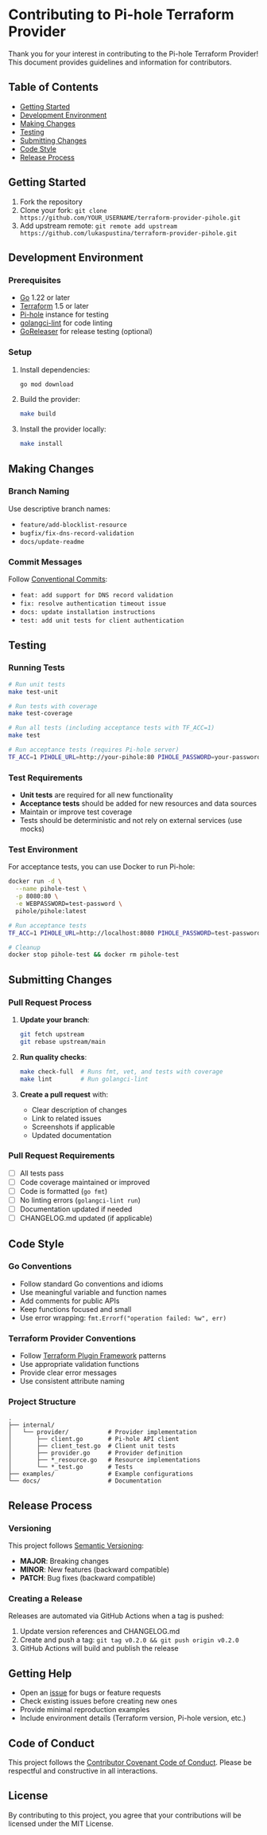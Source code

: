 # Contributing to Pi-hole Terraform Provider

Thank you for your interest in contributing to the Pi-hole Terraform Provider! This document provides guidelines and information for contributors.

## Table of Contents

- [Getting Started](#getting-started)
- [Development Environment](#development-environment)
- [Making Changes](#making-changes)
- [Testing](#testing)
- [Submitting Changes](#submitting-changes)
- [Code Style](#code-style)
- [Release Process](#release-process)

## Getting Started

1. Fork the repository
2. Clone your fork: `git clone https://github.com/YOUR_USERNAME/terraform-provider-pihole.git`
3. Add upstream remote: `git remote add upstream https://github.com/lukaspustina/terraform-provider-pihole.git`

## Development Environment

### Prerequisites

- [Go](https://golang.org/doc/install) 1.22 or later
- [Terraform](https://developer.hashicorp.com/terraform/downloads) 1.5 or later
- [Pi-hole](https://pi-hole.net/) instance for testing
- [golangci-lint](https://golangci-lint.run/usage/install/) for code linting
- [GoReleaser](https://goreleaser.com/install/) for release testing (optional)

### Setup

1. Install dependencies:
   ```bash
   go mod download
   ```

2. Build the provider:
   ```bash
   make build
   ```

3. Install the provider locally:
   ```bash
   make install
   ```

## Making Changes

### Branch Naming

Use descriptive branch names:
- `feature/add-blocklist-resource`
- `bugfix/fix-dns-record-validation`
- `docs/update-readme`

### Commit Messages

Follow [Conventional Commits](https://www.conventionalcommits.org/):
- `feat: add support for DNS record validation`
- `fix: resolve authentication timeout issue`
- `docs: update installation instructions`
- `test: add unit tests for client authentication`

## Testing

### Running Tests

```bash
# Run unit tests
make test-unit

# Run tests with coverage
make test-coverage

# Run all tests (including acceptance tests with TF_ACC=1)
make test

# Run acceptance tests (requires Pi-hole server)
TF_ACC=1 PIHOLE_URL=http://your-pihole:80 PIHOLE_PASSWORD=your-password make test-acc
```

### Test Requirements

- **Unit tests** are required for all new functionality
- **Acceptance tests** should be added for new resources and data sources
- Maintain or improve test coverage
- Tests should be deterministic and not rely on external services (use mocks)

### Test Environment

For acceptance tests, you can use Docker to run Pi-hole:

```bash
docker run -d \
  --name pihole-test \
  -p 8080:80 \
  -e WEBPASSWORD=test-password \
  pihole/pihole:latest

# Run acceptance tests
TF_ACC=1 PIHOLE_URL=http://localhost:8080 PIHOLE_PASSWORD=test-password make test-acc

# Cleanup
docker stop pihole-test && docker rm pihole-test
```

## Submitting Changes

### Pull Request Process

1. **Update your branch**:
   ```bash
   git fetch upstream
   git rebase upstream/main
   ```

2. **Run quality checks**:
   ```bash
   make check-full  # Runs fmt, vet, and tests with coverage
   make lint        # Run golangci-lint
   ```

3. **Create a pull request** with:
   - Clear description of changes
   - Link to related issues
   - Screenshots if applicable
   - Updated documentation

### Pull Request Requirements

- [ ] All tests pass
- [ ] Code coverage maintained or improved
- [ ] Code is formatted (`go fmt`)
- [ ] No linting errors (`golangci-lint run`)
- [ ] Documentation updated if needed
- [ ] CHANGELOG.md updated (if applicable)

## Code Style

### Go Conventions

- Follow standard Go conventions and idioms
- Use meaningful variable and function names
- Add comments for public APIs
- Keep functions focused and small
- Use error wrapping: `fmt.Errorf("operation failed: %w", err)`

### Terraform Provider Conventions

- Follow [Terraform Plugin Framework](https://developer.hashicorp.com/terraform/plugin/framework) patterns
- Use appropriate validation functions
- Provide clear error messages
- Use consistent attribute naming

### Project Structure

```
.
├── internal/
│   └── provider/           # Provider implementation
│       ├── client.go       # Pi-hole API client
│       ├── client_test.go  # Client unit tests
│       ├── provider.go     # Provider definition
│       ├── *_resource.go   # Resource implementations
│       └── *_test.go       # Tests
├── examples/               # Example configurations
└── docs/                   # Documentation
```

## Release Process

### Versioning

This project follows [Semantic Versioning](https://semver.org/):
- **MAJOR**: Breaking changes
- **MINOR**: New features (backward compatible)
- **PATCH**: Bug fixes (backward compatible)

### Creating a Release

Releases are automated via GitHub Actions when a tag is pushed:

1. Update version references and CHANGELOG.md
2. Create and push a tag: `git tag v0.2.0 && git push origin v0.2.0`
3. GitHub Actions will build and publish the release

## Getting Help

- Open an [issue](https://github.com/lukaspustina/terraform-provider-pihole/issues) for bugs or feature requests
- Check existing issues before creating new ones
- Provide minimal reproduction examples
- Include environment details (Terraform version, Pi-hole version, etc.)

## Code of Conduct

This project follows the [Contributor Covenant Code of Conduct](https://www.contributor-covenant.org/). Please be respectful and constructive in all interactions.

## License

By contributing to this project, you agree that your contributions will be licensed under the MIT License.